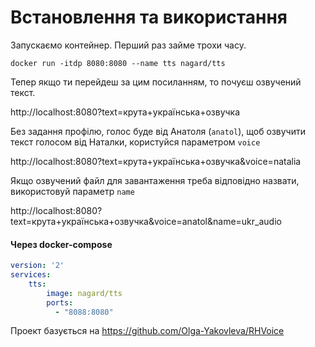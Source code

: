 # Встановлення та використання

Запускаємо контейнер. Перший раз займе трохи часу.

`docker run -itdp 8080:8080 --name tts nagard/tts`

Тепер якщо ти перейдеш за цим посиланням, то почуєш озвучений текст.

http://localhost:8080?text=крута+українська+озвучка

Без задання профілю, голос буде від Анатоля (`anatol`), щоб озвучити текст голосом від Наталки, користуйся параметром `voice`

http://localhost:8080?text=крута+українська+озвучка&voice=natalia

Якщо озвучений файл для завантаження треба відповідно назвати, використовуй параметр `name`

http://localhost:8080?text=крута+українська+озвучка&voice=anatol&name=ukr_audio

#### Через docker-compose

```yaml
version: '2'
services:
    tts:
        image: nagard/tts
        ports:
          - "8088:8080"
```

Проект базується на https://github.com/Olga-Yakovleva/RHVoice